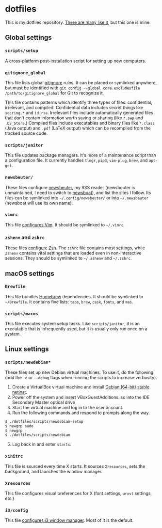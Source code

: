 # dotfiles

This is my dotfiles repository. [There are many like
it](https://dotfiles.github.io/), but this one is mine.

## Global settings

### `scripts/setup`

A cross-platform post-installation script for setting up new computers.

### `gitignore_global`

This file lists global [gitignore](https://git-scm.com/docs/gitignore) rules.
It can be placed or symlinked anywhere, but must be identified with `git config
--global core.excludesfile /path/to/gitignore_global` for Git to recognize it.

This file contains patterns which identify three types of files: confidential,
irrelevant, and compiled. Confidential data includes secret things like
`secring.*` and `id_rsa`. Irrelevant files include automatically generated
files that don't contain information worth saving or sharing (like `*.swp` and
`.DS_Store`.) Compiled files include executables and binary files like
`*.class` (Java output) and `.pdf` (LaTeX output) which can be recompiled from
the tracked source code.

### `scripts/janitor`

This file updates package managers. It's more of a maintenance script than a
configuration file. It currently handles `tlmgr`, `pip3`, `vim-plug`, `brew`,
and `apt-get`.

### `newsbeuter/`

These files configure [newsbeuter](https://github.com/akrennmair/newsbeuter),
my RSS reader (newsbeuter is unmaintained, I need to switch to
[newsboat](https://github.com/newsboat/newsboat)), and list the sites I follow.
Its files can be symlinked into `~/.config/newsbeuter/` or into `~/.newsbeuter`
(newsboat will use its own name).

### `vimrc`

This file [configures Vim](http://vimhelp.appspot.com/starting.txt.html#vimrc).
It should be symlinked to `~/.vimrc`.

### `zshenv` and `zshrc`

These files [configure
Zsh](https://wiki.archlinux.org/index.php/Zsh#Configure_Zsh). The `zshrc` file
contains most settings, while `zshenv` contains vital settings that are loaded
even in non-interactive sessions. They should be symlinked to `~/.zshenv` and
`~/.zshrc`.

## macOS settings

### `Brewfile`

This file bundles [Homebrew](https://brew.sh/) dependencies. It should be
symlinked to `~/Brewfile`. It contains five lists: `taps`, `brew`, `cask`,
`fonts`, and `mas`.

### `scripts/macos`

This file executes system setup tasks. Like `scripts/janitor`, it is an executable that
is infrequently used, but it is usually only run once on a system.

## Linux settings

### `scripts/newdebian*`

These files set up new Debian virtual machines. To use it, do the following
(add the `-d` or `--debug` flags when running the scripts to increase
verbosity).

1. Create a VirtualBox virtual machine and install [Debian (64-bit) stable
   netinst](https://www.debian.org/CD/netinst/).
2. Power off the system and insert VBoxGuestAdditions.iso into the IDE
   Secondary Master optical drive
3. Start the virtual machine and log in to the user account.
4. Run the following commands and respond to prompts along the way.

```bash
$ ./dotfiles/scripts/newdebian-setup
$ newgrp sudo
$ newgrp -
$ ./dotfiles/scripts/newdebian
```

5. Log back in and enter `startx`.

### `xinitrc`

This file is sourced every time X starts. It sources `Xresources`, sets the
background, and launches the window manager.

### `Xresources`

This file configures visual preferences for X (font settings, `urxvt` settings,
etc.)

### `i3/config`

This file [configures i3 window
manager](http://i3wm.org/docs/userguide.html#configuring). Most of it is the
default.
